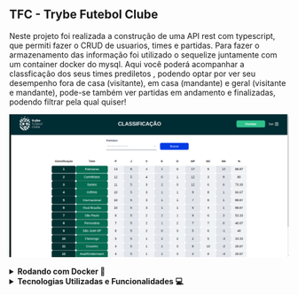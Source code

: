 ## TFC - Trybe Futebol Clube

Neste projeto foi realizada a construção de uma API rest com typescript, que permiti fazer o CRUD de usuarios, times e partidas. Para fazer o armazenamento das informação foi utilizado o sequelize juntamente com um container docker do mysql. Aqui você poderá acompanhar a classficação dos seus times prediletos , podendo optar por ver seu desempenho fora de casa (visitante), em casa (mandante) e geral (visitante e mandante), pode-se também ver partidas em andamento e finalizadas, podendo filtrar pela qual quiser!


![Screenshot](img-example.png)

<details>
<summary><strong> Rodando com Docker 🐳 </strong></summary><br />


- O arquivo `docker-compose.yml` pode ser utilizado para executar a aplicação na sua máquina local, para isso é necessário executar o comando `npm run compose:up` na raiz do projeto.

</details>




<details>
  <summary><strong>Tecnologias Utilizadas e Funcionalidades 💻 </strong></summary>
  <br />
  <details>
  <summary>
    Funcionalidades
  </summary>

  <ul>
    <br />
   <li> Fazer login com a rota: /login (POST) </li>
   <li> Buscar times com a rota: /teams (GET) </li>
   <li> Buscar time pelo id com a rota: /teams/:id (GET) </li>
   <li> Buscar função com a rota: /login/role (GET) </li>
   <li> Buscar as partidas com a rota: /matches (GET) </li>
   <li> Finalizar uma partida com a rota: /matches/:id/finish (PATCH) </li>
   <li> Atualizar uma partida em andamento com a rota: /matches/:id (PATCH) </li>
   <li> Criar uma partida com a rota: /matches (POST) </li>
   <li> Buscar o ranking dos times de acordo com jogos em casa: /leaderboard/home (GET) </li>
   <li> Buscar o ranking dos times de acordo com jogos fora de casa: /leaderboard/away (GET) </li>
   <li> Buscar o ranking dos times de acordo com jogos em geral: /leaderboard (GET) </li>
  </ul>
 </details>


<details>
  <summary>
    Tecnologias ultizadas
  </summary>

  <ul>
    <br />
    <li> Typescript </li>
    <li> Express </li>
    <li> Sequelize </li>
    <li> Json web token (JWT) </li>
    <li> Docker </li>
    <li> Mocha </li>
    <li> Chai </li>
  </ul>
 </details>

<br />
</details>
